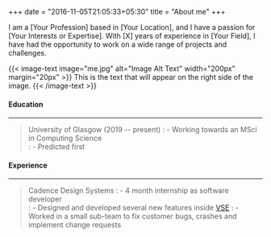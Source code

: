 +++
date = "2016-11-05T21:05:33+05:30"
title = "About me"
+++

I am a [Your Profession] based in [Your Location], and I have a passion for [Your Interests or Expertise]. With [X] years of experience in [Your Field], I have had the opportunity to work on a wide range of projects and challenges.

{{< image-text image="me.jpg" alt="Image Alt Text" width="200px" margin="20px" >}}
This is the text that will appear on the right side of the image.
{{< /image-text >}}


#### Education
---
> University of Glasgow (2019 -- present)
> : - Working towards an MSci in Computing Science  
> : - Predicted first

#### Experience
---
> Cadence Design Systems 
> : - 4 month internship as software developer  
> : - Designed and developed several new features inside [VSE](https://www.cadence.com/en_US/home/tools/custom-ic-analog-rf-design/virtuoso-studio.html)
> : -  Worked in a small sub-team to fix customer bugs, crashes and implement change requests  
